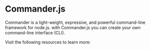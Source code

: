 # Commander.js

Commander is a light-weight, expressive, and powerful command-line framework for node.js. with Commander.js you can create your own command-line interface (CLI).

Visit the following resources to learn more: